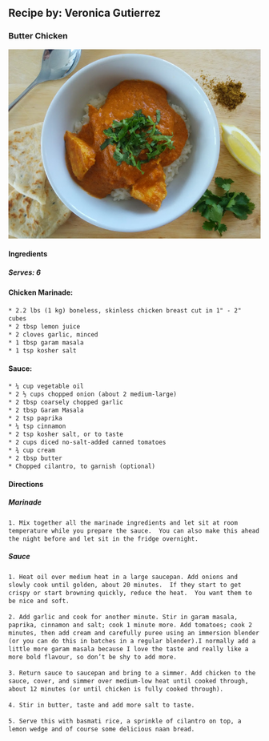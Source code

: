 ## Recipe by: Veronica Gutierrez
### Butter Chicken
![alt text](../assets/images/butter_chicken.jpeg "Butter Chicken")

#### Ingredients

##### Serves: 6

#### Chicken Marinade:

	* 2.2 lbs (1 kg) boneless, skinless chicken breast cut in 1" - 2" cubes
	* 2 tbsp lemon juice
	* 2 cloves garlic, minced
	* 1 tbsp garam masala
	* 1 tsp kosher salt

#### Sauce: 

	* ¼ cup vegetable oil
	* 2 ½ cups chopped onion (about 2 medium-large)
	* 2 tbsp coarsely chopped garlic
	* 2 tbsp Garam Masala
	* 2 tsp paprika
	* ¼ tsp cinnamon
	* 2 tsp kosher salt, or to taste
	* 2 cups diced no-salt-added canned tomatoes
	* ¾ cup cream
	* 2 tbsp butter
	* Chopped cilantro, to garnish (optional)

#### Directions

##### Marinade
	
	1. Mix together all the marinade ingredients and let sit at room temperature while you prepare the sauce.  You can also make this ahead the night before and let sit in the fridge overnight. 

##### Sauce
	
	1. Heat oil over medium heat in a large saucepan. Add onions and slowly cook until golden, about 20 minutes.  If they start to get crispy or start browning quickly, reduce the heat.  You want them to be nice and soft.

	2. Add garlic and cook for another minute. Stir in garam masala, paprika, cinnamon and salt; cook 1 minute more. Add tomatoes; cook 2 minutes, then add cream and carefully puree using an immersion blender (or you can do this in batches in a regular blender).I normally add a little more garam masala because I love the taste and really like a more bold flavour, so don’t be shy to add more.

	3. Return sauce to saucepan and bring to a simmer. Add chicken to the sauce, cover, and simmer over medium-low heat until cooked through, about 12 minutes (or until chicken is fully cooked through). 

	4. Stir in butter, taste and add more salt to taste.

	5. Serve this with basmati rice, a sprinkle of cilantro on top, a lemon wedge and of course some delicious naan bread.
